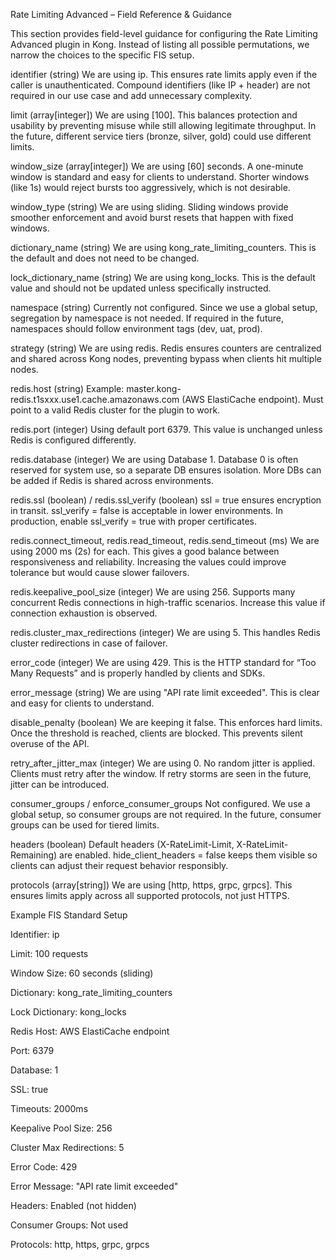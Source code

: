 Rate Limiting Advanced – Field Reference & Guidance

This section provides field-level guidance for configuring the Rate Limiting Advanced plugin in Kong. Instead of listing all possible permutations, we narrow the choices to the specific FIS setup.

identifier (string)
We are using ip. This ensures rate limits apply even if the caller is unauthenticated.
Compound identifiers (like IP + header) are not required in our use case and add unnecessary complexity.

limit (array[integer])
We are using [100]. This balances protection and usability by preventing misuse while still allowing legitimate throughput.
In the future, different service tiers (bronze, silver, gold) could use different limits.

window_size (array[integer])
We are using [60] seconds. A one-minute window is standard and easy for clients to understand.
Shorter windows (like 1s) would reject bursts too aggressively, which is not desirable.

window_type (string)
We are using sliding. Sliding windows provide smoother enforcement and avoid burst resets that happen with fixed windows.

dictionary_name (string)
We are using kong_rate_limiting_counters. This is the default and does not need to be changed.

lock_dictionary_name (string)
We are using kong_locks. This is the default value and should not be updated unless specifically instructed.

namespace (string)
Currently not configured.
Since we use a global setup, segregation by namespace is not needed. If required in the future, namespaces should follow environment tags (dev, uat, prod).

strategy (string)
We are using redis. Redis ensures counters are centralized and shared across Kong nodes, preventing bypass when clients hit multiple nodes.

redis.host (string)
Example: master.kong-redis.t1sxxx.use1.cache.amazonaws.com (AWS ElastiCache endpoint). Must point to a valid Redis cluster for the plugin to work.

redis.port (integer)
Using default port 6379. This value is unchanged unless Redis is configured differently.

redis.database (integer)
We are using Database 1. Database 0 is often reserved for system use, so a separate DB ensures isolation. More DBs can be added if Redis is shared across environments.

redis.ssl (boolean) / redis.ssl_verify (boolean)
ssl = true ensures encryption in transit.
ssl_verify = false is acceptable in lower environments.
In production, enable ssl_verify = true with proper certificates.

redis.connect_timeout, redis.read_timeout, redis.send_timeout (ms)
We are using 2000 ms (2s) for each. This gives a good balance between responsiveness and reliability. Increasing the values could improve tolerance but would cause slower failovers.

redis.keepalive_pool_size (integer)
We are using 256. Supports many concurrent Redis connections in high-traffic scenarios. Increase this value if connection exhaustion is observed.

redis.cluster_max_redirections (integer)
We are using 5. This handles Redis cluster redirections in case of failover.

error_code (integer)
We are using 429. This is the HTTP standard for “Too Many Requests” and is properly handled by clients and SDKs.

error_message (string)
We are using "API rate limit exceeded". This is clear and easy for clients to understand.

disable_penalty (boolean)
We are keeping it false. This enforces hard limits. Once the threshold is reached, clients are blocked. This prevents silent overuse of the API.

retry_after_jitter_max (integer)
We are using 0. No random jitter is applied. Clients must retry after the window.
If retry storms are seen in the future, jitter can be introduced.

consumer_groups / enforce_consumer_groups
Not configured. We use a global setup, so consumer groups are not required. In the future, consumer groups can be used for tiered limits.

headers (boolean)
Default headers (X-RateLimit-Limit, X-RateLimit-Remaining) are enabled.
hide_client_headers = false keeps them visible so clients can adjust their request behavior responsibly.

protocols (array[string])
We are using [http, https, grpc, grpcs]. This ensures limits apply across all supported protocols, not just HTTPS.

Example FIS Standard Setup

Identifier: ip

Limit: 100 requests

Window Size: 60 seconds (sliding)

Dictionary: kong_rate_limiting_counters

Lock Dictionary: kong_locks

Redis Host: AWS ElastiCache endpoint

Port: 6379

Database: 1

SSL: true

Timeouts: 2000ms

Keepalive Pool Size: 256

Cluster Max Redirections: 5

Error Code: 429

Error Message: "API rate limit exceeded"

Headers: Enabled (not hidden)

Consumer Groups: Not used

Protocols: http, https, grpc, grpcs
